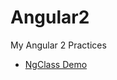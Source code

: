 # Angular2
My Angular 2 Practices

 - [NgClass Demo](https://github.com/cibi246/Angular2/tree/master/src/app)
